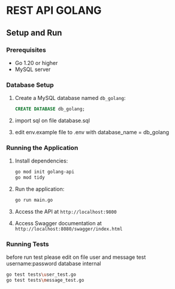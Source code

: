 # REST API GOLANG
## Setup and Run 

### Prerequisites

- Go 1.20 or higher
- MySQL server

### Database Setup
1. Create a MySQL database named `db_golang`:
   ```sql
   CREATE DATABASE db_golang;
   ```
2. import sql on file database.sql

3. edit env.example file to .env with database_name = db_golang 

### Running the Application

1. Install dependencies:
   ```bash
   go mod init golang-api
   go mod tidy
   ```

2. Run the application:
   ```bash
   go run main.go
   ```

3. Access the API at `http://localhost:9800`
4. Access Swagger documentation at `http://localhost:8080/swagger/index.html`

### Running Tests
before run test please edit on file user and message test username:password database internal
```bash
go test tests\user_test.go
go test tests\message_test.go
```

